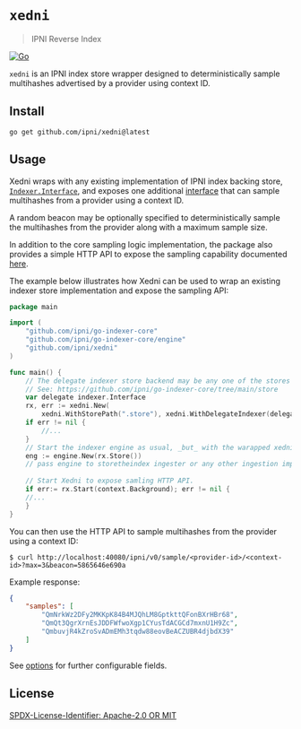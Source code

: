 # `xedni`

> IPNI Reverse Index

[![Go](https://github.com/ipni/xedni/actions/workflows/build.yaml/badge.svg)](https://github.com/ipni/xedni/actions/workflows/build.yaml)

`xedni` is an IPNI index store wrapper designed to deterministically sample multihashes advertised by a provider using
context ID.

## Install

```shell
go get github.com/ipni/xedni@latest
```

## Usage

Xedni wraps with any existing implementation of IPNI index backing store, [
`Indexer.Interface`](https://github.com/ipni/go-indexer-core/tree/main/store), and exposes one
additional [interface](sampler.go) that can sample multihashes from a provider using a context ID.

A random beacon may be optionally specified to deterministically sample the multihashes from the provider along with a
maximum sample size.

In addition to the core sampling logic implementation, the package also provides a simple HTTP API to expose the
sampling
capability documented [here](openapi.yaml).

The example below illustrates how Xedni can be used to wrap an existing indexer store implementation and expose the
sampling API:

```go
package main

import (
	"github.com/ipni/go-indexer-core"
	"github.com/ipni/go-indexer-core/engine"
	"github.com/ipni/xedni"
)

func main() {
	// The delegate indexer store backend may be any one of the stores currently supported by go-indexer-core.
	// See: https://github.com/ipni/go-indexer-core/tree/main/store
	var delegate indexer.Interface
	rx, err := xedni.New(
		xedni.WithStorePath(".store"), xedni.WithDelegateIndexer(delegate))
	if err != nil {
		//...
	}
	// Start the indexer engine as usual, _but_ with the warapped xedni store.
	eng := engine.New(rx.Store())
	// pass engine to storetheindex ingester or any other ingestion implementation...
	
	// Start Xedni to expose samling HTTP API.
	if err:= rx.Start(context.Background); err != nil {
	//...
	}
}
```

You can then use the HTTP API to sample multihashes from the provider using a context ID:

```shell
$ curl http://localhost:40080/ipni/v0/sample/<provider-id>/<context-id>?max=3&beacon=5865646e690a
```

Example response:

```json
{
    "samples": [
        "QmNrkWz2DFy2MKKpK84B4MJQhLM8GptkttQFonBXrHBr68",
        "QmQt3QgrXrnEsJDDFWfwoXgp1CYusTdACGCd7mxnU1H9Zc",
        "QmbuvjR4kZroSvADmEMh3tqdw88eovBeACZUBR4djbdX39"
    ]
}
```

See [options](option.go) for further configurable fields.

## License

[SPDX-License-Identifier: Apache-2.0 OR MIT](LICENSE.md)
